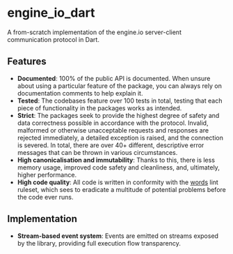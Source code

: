 # engine_io_dart

A from-scratch implementation of the engine.io server-client communication
protocol in Dart.

## Features

- **Documented**: 100% of the public API is documented. When unsure about using
  a particular feature of the package, you can always rely on documentation
  comments to help explain it.
- **Tested**: The codebases feature over 100 tests in total, testing that each
  piece of functionality in the packages works as intended.
- **Strict**: The packages seek to provide the highest degree of safety and data
  correctness possible in accordance with the protocol. Invalid, malformed or
  otherwise unacceptable requests and responses are rejected immediately, a
  detailed exception is raised, and the connection is severed. In total, there
  are over 40+ different, descriptive error messages that can be thrown in
  various circumstances.
- **High canonicalisation and immutability**: Thanks to this, there is less
  memory usage, improved code safety and cleanliness, and, ultimately, higher
  performance.
- **High code quality**: All code is written in conformity with the
  [words](https://github.com/wordcollector/words) lint ruleset, which sees to
  eradicate a multitude of potential problems before the code ever runs.

## Implementation

- **Stream-based event system**: Events are emitted on streams exposed by the
  library, providing full execution flow transparency.
